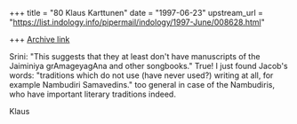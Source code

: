 +++
title = "80 Klaus Karttunen"
date = "1997-06-23"
upstream_url = "https://list.indology.info/pipermail/indology/1997-June/008628.html"

+++
[Archive link](https://list.indology.info/pipermail/indology/1997-June/008628.html)


Srini: "This suggests that they at least don't have manuscripts of the
Jaiminiya grAmageyagAna and other songbooks."
True! I just found Jacob's words: "traditions which do not use (have 
never used?) writing at all, for example Nambudiri Samavedins." too 
general in case of the Nambudiris, who have important literary 
traditions indeed.

Klaus





